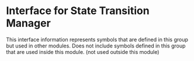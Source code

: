 
# Interface for State Transition Manager
This interface information represents symbols that are defined in this group but used in other modules.  Does not include symbols defined in this group that are used inside this module.
(not used outside this module)
